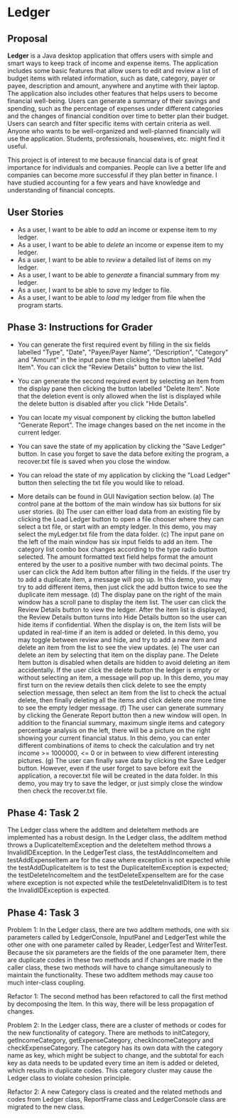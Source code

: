 # Ledger

## Proposal

**Ledger** is a Java desktop application that offers users with simple and smart ways to keep track of income and 
expense items. The application includes some basic features that allow users to edit and review a list of budget items 
with related information, such as date, category, payer or payee, description and amount, anywhere and anytime with 
their laptop. The application also includes other features that helps users to become financial well-being. Users can 
generate a summary of their savings and spending, such as the percentage of expenses under different categories and the 
changes of financial condition over time to better plan their budget. Users can search and filter specific items with 
certain criteria as well. Anyone who wants to be well-organized and well-planned financially will use the application. 
Students, professionals, housewives, etc. might find it useful.

This project is of interest to me because financial data is of great importance for individuals and companies. People 
can live a better life and companies can become more successful if they plan better in finance. I have studied 
accounting for a few years and have knowledge and understanding of financial concepts.

## User Stories

- As a user, I want to be able to *add* an income or expense item to my ledger.
- As a user, I want to be able to *delete* an income or expense item to my ledger.
- As a user, I want to be able to *review* a detailed list of items on my ledger.
- As a user, I want to be able to *generate* a financial summary from my ledger.
- As a user, I want to be able to *save* my ledger to file.
- As a user, I want to be able to *load* my ledger from file when the program starts.

## Phase 3: Instructions for Grader

- You can generate the first required event by filling in the six fields labelled "Type", "Date", "Payee/Payer Name", 
"Description", "Category" and "Amount" in the input pane then clicking the button labelled "Add Item". You can click
the "Review Details" button to view the list.

- You can generate the second required event by selecting an item from the display pane then clicking the button 
labelled "Delete Item". Note that the deletion event is only allowed when the list is displayed while the delete button
is disabled after you click "Hide Details".

- You can locate my visual component by clicking the button labelled "Generate Report". The image changes based on the 
net income in the current ledger.

- You can save the state of my application by clicking the "Save Ledger" button. In case you forget to save the data 
before exiting the program, a recover.txt file is saved when you close the window.

- You can reload the state of my application by clicking the "Load Ledger" button then selecting the txt file you would
like to reload.

- More details can be found in GUI Navigation section below.
(a) The control pane at the bottom of the main window has six buttons for six user stories. 
(b) The user can either load data from an existing file by clicking the Load Ledger button to open a file chooser where 
they can select a txt file, or start with an empty ledger. In this demo, you may select the myLedger.txt file from the 
data folder. 
(c) The input pane on the left of the main window has six input fields to add an item. The category list combo box changes 
according to the type radio button selected. The amount formatted text field helps format the amount entered by the user
to a positive number with two decimal points. The user can click the Add Item button after filling in the fields. If the
user try to add a duplicate item, a message will pop up. In this demo, you may try to add different items, then just 
click the add button twice to see the duplicate item message.
(d) The display pane on the right of the main window has a scroll pane to display the item list. The user can click the
Review Details button to view the ledger. After the item list is displayed, the Review Details button turns into Hide
Details button so the user can hide items if confidential. When the display is on, the item lists will be updated in 
real-time if an item is added or deleted. In this demo, you may toggle between review and hide, and try to add a new 
item and delete an item from the list to see the view updates.
(e) The user can delete an item by selecting that item on the display pane. The Delete Item button is disabled when 
details are hidden to avoid deleting an item accidentally. If the user click the delete button the ledger is empty or 
without selecting an item, a message will pop up. In this demo, you may first turn on the review details then click 
delete to see the empty selection message, then select an item from the list to check the actual delete, then finally 
deleting all the items and click delete one more time to see the empty ledger message.
(f) The user can generate summary by clicking the Generate Report button then a new window will open. In addition to the 
financial summary, maximum single items and category percentage analysis on the left, there will be a picture on the 
right showing your current financial status. In this demo, you can enter different combinations of items to check the 
calculation and try net income >= 1000000, <= 0 or in between to view different interesting pictures.
(g) The user can finally save data by clicking the Save Ledger button. However, even if the user forget to save before
exit the application, a recover.txt file will be created in the data folder. In this demo, you may try to save the 
ledger, or just simply close the window then check the recover.txt file.

## Phase 4: Task 2

The Ledger class where the addItem and deleteItem methods are implemented has a robust design. In the Ledger class, 
the addItem method throws a DuplicateItemException and the deleteItem method throws a InvalidIDException. In the 
LedgerTest class, the testAddIncomeItem and testAddExpenseItem are for the case where exception is not expected while 
the testAddDuplicateItem is to test the DuplicateItemException is expected; the testDeleteIncomeItem and the 
testDeleteExpenseItem are for the case where exception is not expected while the testDeleteInvalidIDItem is to test 
the InvalidIDException is expected.

## Phase 4: Task 3

Problem 1:
In the Ledger class, there are two addItem methods, one with six parameters called by LedgerConsole, InputPanel and 
LedgerTest while the other one with one parameter called by Reader, LedgerTest and WriterTest. Because the six 
parameters are the fields of the one parameter Item, there are duplicate codes in these two methods and if changes
are made in the caller class, these two methods will have to change simultaneously to maintain the functionality. These
two addItem methods may cause too much inter-class coupling.

Refactor 1:
The second method has been refactored to call the first method by decomposing the Item. In this way, there will be less 
propagation of changes.

Problem 2:
In the Ledger class, there are a cluster of methods or codes for the new functionality of category. There are methods 
to initCategory, getIncomeCategory, getExpenseCategory, checkIncomeCategory and checkExpenseCategory. The category
has its own data with the category name as key, which might be subject to change, and the subtotal for each key as data
needs to be updated every time an item is added or deleted, which results in duplicate codes. This category cluster
may cause the Ledger class to violate cohesion principle.

Refactor 2:
A new Category class is created and the related methods and codes from Ledger class, ReportFrame class and LedgerConsole
class are migrated to the new class.